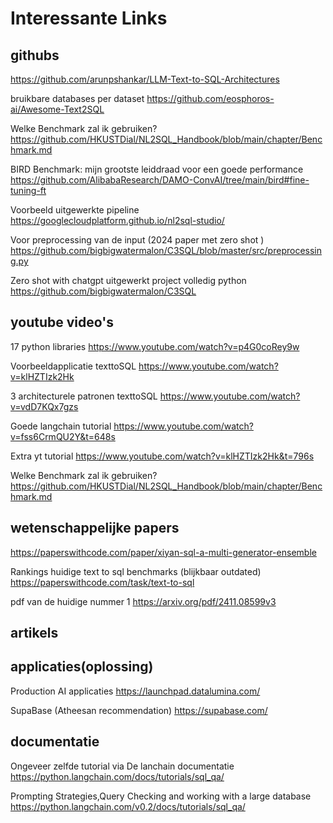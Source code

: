 # Interessante Links

## githubs

<https://github.com/arunpshankar/LLM-Text-to-SQL-Architectures>

bruikbare databases per dataset
<https://github.com/eosphoros-ai/Awesome-Text2SQL>

Welke Benchmark zal ik gebruiken?
<https://github.com/HKUSTDial/NL2SQL_Handbook/blob/main/chapter/Benchmark.md>

BIRD Benchmark: mijn grootste leiddraad voor een goede performance
<https://github.com/AlibabaResearch/DAMO-ConvAI/tree/main/bird#fine-tuning-ft>

Voorbeeld uitgewerkte pipeline
<https://googlecloudplatform.github.io/nl2sql-studio/>

Voor preprocessing van de input (2024 paper met zero shot )
<https://github.com/bigbigwatermalon/C3SQL/blob/master/src/preprocessing.py>

Zero shot with chatgpt uitgewerkt project volledig python
<https://github.com/bigbigwatermalon/C3SQL>

## youtube video's

17 python libraries
<https://www.youtube.com/watch?v=p4G0coRey9w>

Voorbeeldapplicatie texttoSQL
<https://www.youtube.com/watch?v=klHZTIzk2Hk>

3 architecturele patronen texttoSQL
<https://www.youtube.com/watch?v=vdD7KQx7gzs>

Goede langchain tutorial
<https://www.youtube.com/watch?v=fss6CrmQU2Y&t=648s>

Extra yt tutorial
<https://www.youtube.com/watch?v=klHZTIzk2Hk&t=796s>

Welke Benchmark zal ik gebruiken?
<https://github.com/HKUSTDial/NL2SQL_Handbook/blob/main/chapter/Benchmark.md>

## wetenschappelijke papers

<https://paperswithcode.com/paper/xiyan-sql-a-multi-generator-ensemble>

Rankings huidige text to sql benchmarks (blijkbaar outdated)
<https://paperswithcode.com/task/text-to-sql>

pdf van de huidige nummer 1
<https://arxiv.org/pdf/2411.08599v3>

## artikels

## applicaties(oplossing)

Production AI applicaties
<https://launchpad.datalumina.com/>

SupaBase (Atheesan recommendation)
<https://supabase.com/>

## documentatie

Ongeveer zelfde tutorial via De lanchain documentatie
<https://python.langchain.com/docs/tutorials/sql_qa/>

Prompting Strategies,Query Checking and working with a large database
<https://python.langchain.com/v0.2/docs/tutorials/sql_qa/>
